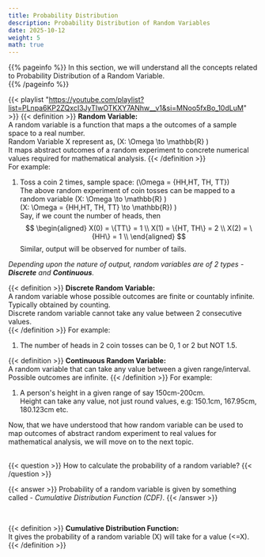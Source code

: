 ```yaml
---
title: Probability Distribution
description: Probability Distribution of Random Variables
date: 2025-10-12
weight: 5
math: true
---
```


{{% pageinfo %}}
In this section, we will understand all the concepts related to Probability Distribution of a Random Variable.<br>
{{% /pageinfo %}}

{{< playlist "https://youtube.com/playlist?list=PLnpa6KP2ZQxcI3JyTIwOTKXY7ANhw__v1&si=MNoo5fxBo_10dLuM" >}}
{{< definition >}}
**Random Variable:** <br>
A random variable is a function that maps a the outcomes of a sample space to a real number.<br>
Random Variable X represent as, \(X: \Omega \to \mathbb{R} \) <br>
It maps abstract outcomes of a random experiment to concrete numerical values required for mathematical analysis.
{{< /definition >}}
<br>
For example:
1. Toss a coin 2 times, sample space: \(\Omega = \{HH,HT, TH, TT\}\) <br>
    The above random experiment of coin tosses can be mapped to a random variable \(X: \Omega \to \mathbb{R} \) <br>
    \(X: \Omega = \{HH,HT, TH, TT\} \to \mathbb{R}) \) <br>
    Say, if we count the number of heads, then  
    $$
    \begin{aligned}
    X(0) = \{TT\} = 1 \\
    X(1) = \{HT, TH\} = 2 \\
    X(2) = \{HH\} = 1 \\
    \end{aligned}
    $$
    Similar, output will be observed for number of tails.

*Depending upon the nature of output, random variables are of 2 types - **Discrete** and **Continuous**.*  

{{< definition >}}
**Discrete Random Variable:**  
A random variable whose possible outcomes are finite or countably infinite.  
Typically obtained by counting.  
Discrete random variable cannot take any value between 2 consecutive values.  
{{< /definition >}}
For example:  
1. The number of heads in 2 coin tosses can be 0, 1 or 2 but NOT 1.5.

{{< definition >}}
**Continuous Random Variable:**  
A random variable that can take any value between a given range/interval.  
Possible outcomes are infinite.
{{< /definition >}}
For example:  
1. A person's height in a given range of say 150cm-200cm.  
    Height can take any value, not just round values, e.g: 150.1cm, 167.95cm, 180.123cm etc.

Now, that we have understood that how random variable can be used to map outcomes of abstract random experiment to real 
values for mathematical analysis, we will move on to the next topic.  
<br>

{{< question >}}
How to calculate the probability of a random variable?
{{< /question >}}

{{< answer >}}
Probability of a random variable is given by something called - _Cumulative Distribution Function (CDF)_. 
{{< /answer >}}

<br>

{{< definition >}}
**Cumulative Distribution Function:**   
It gives the probability of a random variable \(X\) will take for a value \(<=X\).
{{< /definition >}}
<br>






